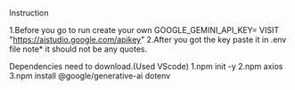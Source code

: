 Instruction 

1.Before you go to run create your own GOOGLE_GEMINI_API_KEY= VISIT "https://aistudio.google.com/apikey" 
2.After you got the key paste it in .env file note* it should not be any quotes.


Dependencies need to download.(Used VScode)
1.npm init -y
2.npm axios 
3.npm install @google/generative-ai dotenv




